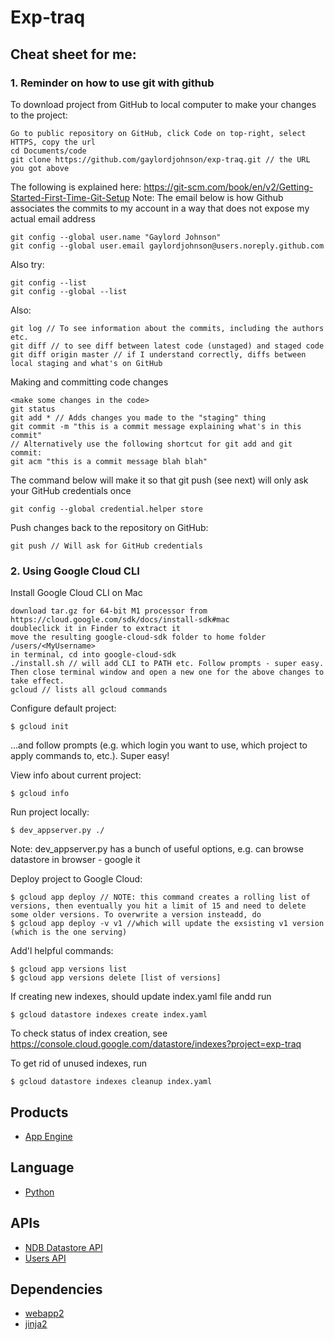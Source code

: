 # Exp-traq

## Cheat sheet for me:

### 1. Reminder on how to use git with github

To download project from GitHub to local computer to make your changes to the project:
```
Go to public repository on GitHub, click Code on top-right, select HTTPS, copy the url
cd Documents/code
git clone https://github.com/gaylordjohnson/exp-traq.git // the URL you got above
```

The following is explained here: https://git-scm.com/book/en/v2/Getting-Started-First-Time-Git-Setup
Note: The email below is how Github associates the commits to my account in a way that does not expose my actual email address
```
git config --global user.name "Gaylord Johnson" 
git config --global user.email gaylordjohnson@users.noreply.github.com
```

Also try:
```
git config --list
git config --global --list
```

Also:
```
git log // To see information about the commits, including the authors etc.
git diff // to see diff between latest code (unstaged) and staged code
git diff origin master // if I understand correctly, diffs between local staging and what's on GitHub
```

Making and committing code changes
```
<make some changes in the code>
git status
git add * // Adds changes you made to the "staging" thing
git commit -m "this is a commit message explaining what's in this commit"
// Alternatively use the following shortcut for git add and git commit:
git acm "this is a commit message blah blah"
```

The command below will make it so that git push (see next) will only ask your GitHub credentials once
```
git config --global credential.helper store
```

Push changes back to the repository on GitHub:
```
git push // Will ask for GitHub credentials 
```

### 2. Using Google Cloud CLI

Install Google Cloud CLI on Mac
```
download tar.gz for 64-bit M1 processor from https://cloud.google.com/sdk/docs/install-sdk#mac
doubleclick it in Finder to extract it
move the resulting google-cloud-sdk folder to home folder /users/<MyUsername>
in terminal, cd into google-cloud-sdk
./install.sh // will add CLI to PATH etc. Follow prompts - super easy.
Then close terminal window and open a new one for the above changes to take effect. 
gcloud // lists all gcloud commands
```

Configure default project:
```
$ gcloud init 
```
...and follow prompts (e.g. which login you want to use, which project to apply commands to, etc.). Super easy!

View info about current project:
```
$ gcloud info
```

Run project locally:
```
$ dev_appserver.py ./
```
Note: dev_appserver.py has a bunch of useful options, e.g. can browse datastore in browser - google it

Deploy project to Google Cloud:
```
$ gcloud app deploy // NOTE: this command creates a rolling list of versions, then eventually you hit a limit of 15 and need to delete some older versions. To overwrite a version insteadd, do
$ gcloud app deploy -v v1 //which will update the exsisting v1 version (which is the one serving)
```

Add'l helpful commands:
```
$ gcloud app versions list
$ gcloud app versions delete [list of versions]
```

If creating new indexes, should update index.yaml file andd run
```
$ gcloud datastore indexes create index.yaml
```
To check status of index creation, see https://console.cloud.google.com/datastore/indexes?project=exp-traq

To get rid of unused indexes, run
```
$ gcloud datastore indexes cleanup index.yaml
```


## Products
- [App Engine][1]

## Language
- [Python][2]

## APIs
- [NDB Datastore API][3]
- [Users API][4]

## Dependencies
- [webapp2][5]
- [jinja2][6]

[1]: https://developers.google.com/appengine
[2]: https://python.org
[3]: https://developers.google.com/appengine/docs/python/ndb/
[4]: https://developers.google.com/appengine/docs/python/users/
[5]: http://webapp-improved.appspot.com/
[6]: http://jinja.pocoo.org/docs/
